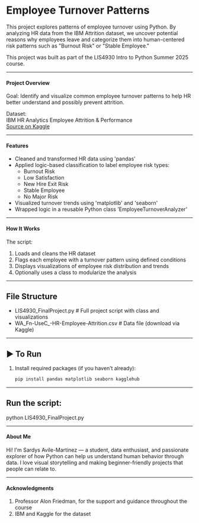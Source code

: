 # Employee Turnover Patterns

This project explores patterns of employee turnover using Python. By analyzing HR data from the IBM Attrition dataset, we uncover potential reasons why employees leave and categorize them into human-centered risk patterns such as "Burnout Risk" or "Stable Employee."

This project was built as part of the LIS4930 Intro to Python Summer 2025 course.

---

#### Project Overview

Goal: 
Identify and visualize common employee turnover patterns to help HR better understand and possibly prevent attrition.

Dataset:  
IBM HR Analytics Employee Attrition & Performance  
[Source on Kaggle](https://www.kaggle.com/datasets/pavansubhasht/ibm-hr-analytics-attrition-dataset)

---

#### Features

- Cleaned and transformed HR data using 'pandas'
- Applied logic-based classification to label employee risk types:
  - Burnout Risk
  - Low Satisfaction
  - New Hire Exit Risk
  - Stable Employee
  - No Major Risk
- Visualized turnover trends using 'matplotlib' and 'seaborn'
- Wrapped logic in a reusable Python class 'EmployeeTurnoverAnalyzer'

---

#### How It Works

The script:
1. Loads and cleans the HR dataset
2. Flags each employee with a turnover pattern using defined conditions
3. Displays visualizations of employee risk distribution and trends
4. Optionally uses a class to modularize the analysis

---

## File Structure

- LIS4930_FinalProject.py # Full project script with class and visualizations
- WA_Fn-UseC_-HR-Employee-Attrition.csv # Data file (download via Kaggle)


---

## ▶️ To Run

1. Install required packages (if you haven’t already):
   ```bash
   pip install pandas matplotlib seaborn kagglehub

---

## Run the script:
python LIS4930_FinalProject.py

---

#### About Me

Hi! I'm Sardys Avile-Martinez — a student, data enthusiast, and passionate explorer of how Python can help us understand human behavior through data. I love visual storytelling and making beginner-friendly projects that people can relate to.

---

#### Acknowledgments
1. Professor Alon Friedman, for the support and guidance throughout the course
2. IBM and Kaggle for the dataset
